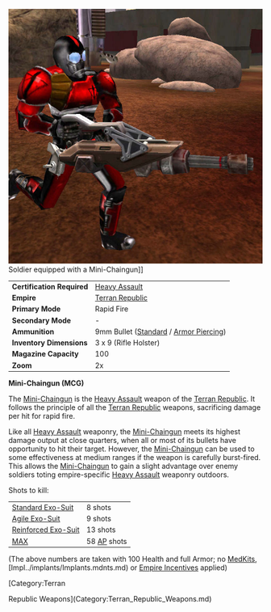![](../images/MCG.jpg "fig:MCG.jpg") Soldier equipped with a Mini-Chaingun\]\]

|                            |                                                                                                        |
| -------------------------- | ------------------------------------------------------------------------------------------------------ |
| **Certification Required** | [Heavy Assault](../certifications/Heavy_Assault.md)                                                    |
| **Empire**                 | [Terran Republic](../etc/Terran_Republic.md)                                                           |
| **Primary Mode**           | Rapid Fire                                                                                             |
| **Secondary Mode**         | \-                                                                                                     |
| **Ammunition**             | 9mm Bullet ([Standard](../ammunition/9mm_Bullet.md) / [Armor Piercing](Armour_Piercing_9mm_Bullet.md)) |
| **Inventory Dimensions**   | 3 x 9 (Rifle Holster)                                                                                  |
| **Magazine Capacity**      | 100                                                                                                    |
| **Zoom**                   | 2x                                                                                                     |

**Mini-Chaingun (MCG)**

The [Mini-Chaingun](Mini-Chaingun.md) is the
[Heavy Assault](../certifications/Heavy_Assault.md) weapon of the
[Terran Republic](../etc/Terran_Republic.md). It follows the principle of all
the [Terran Republic](../etc/Terran_Republic.md) weapons, sacrificing damage per
hit for rapid fire.

Like all [Heavy Assault](../certifications/Heavy_Assault.md) weaponry, the
[Mini-Chaingun](Mini-Chaingun.md) meets its highest damage output at close
quarters, when all or most of its bullets have opportunity to hit their target.
However, the [Mini-Chaingun](Mini-Chaingun.md) can be used to some effectiveness
at medium ranges if the weapon is carefully burst-fired. This allows the
[Mini-Chaingun](Mini-Chaingun.md) to gain a slight advantage over enemy soldiers
toting empire-specific [Heavy Assault](../certifications/Heavy_Assault.md)
weaponry outdoors.

Shots to kill:

|                                                        |                                                 |
| ------------------------------------------------------ | ----------------------------------------------- |
| [Standard Exo-Suit](../armor/Standard_Exo-Suit.md)     | 8 shots                                         |
| [Agile Exo-Suit](../armor/Agile_Exo-Suit.md)           | 9 shots                                         |
| [Reinforced Exo-Suit](../armor/Reinforced_Exo-Suit.md) | 13 shots                                        |
| [MAX](../items/Mechanized_Assault_Exo-Suit.md)         | 58 [AP](../terminology/Armor_Piercing.md) shots |

(The above numbers are taken with 100 Health and full Armor; no
[MedKits](../items/MedKit.md), [Impl../implants/Implants.mdnts.md) or
[Empire Incentives](../etc/Empire_Incentives.md) applied)

<!--[Category:Game Items](Category:Game_Items.md)-->
<!--[Category:Weapons](Category:Weapons.md)--> [Category:Terran

Republic Weapons](Category:Terran_Republic_Weapons.md)
